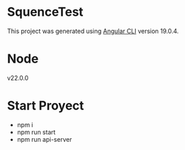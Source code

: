 # SquenceTest

This project was generated using [Angular CLI](https://github.com/angular/angular-cli) version 19.0.4.

# Node
v22.0.0

# Start Proyect
* npm i
* npm run start
* npm run api-server
